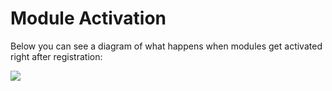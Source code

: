 # Module Activation

Below you can see a diagram of what happens when modules get activated right after registration:


![](.././images/ModulesActivation.jpg)